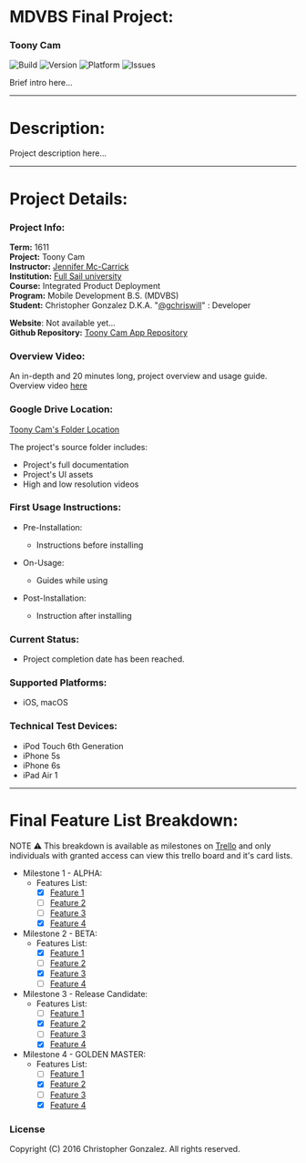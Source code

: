 # MDVBS Final Project:

### Toony Cam 
![Build](https://img.shields.io/badge/build-passing-brightgreen.svg?style=flat ) ![Version](https://img.shields.io/badge/version-0.0.1-blue.svg?style=flat ) ![Platform](https://img.shields.io/badge/platform-iOS--macOS-blue.svg?style=flat ) ![Issues](https://img.shields.io/badge/issues-0-yellow.svg?style=flat )  
 

Brief intro here...

---

# Description:

Project description here...

---

# Project Details:

### Project Info:

**Term:** 1611  
**Project:** Toony Cam  
**Instructor:** [Jennifer Mc-Carrick](#)  
**Institution:** [Full Sail university](http://www.fullsail.edu)  
**Course:** Integrated Product Deployment  
**Program:** Mobile Development B.S. (MDVBS)  
**Student:** Christopher Gonzalez D.K.A. "[@gchriswill](https://github.com/gchriswill)" : Developer  

**Website**: Not available yet...  
**Github Repository:** [Toony Cam App Repository](#)  

### Overview Video:

An in-depth and 20 minutes long, project overview and usage guide.
Overview video [here](#)

### Google Drive Location:

[Toony Cam's Folder Location](#)  

The project's source folder includes:

- Project's full documentation
- Project's UI assets
- High and low resolution videos

### First Usage Instructions:

- Pre-Installation:
  - Instructions before installing

- On-Usage:
  - Guides while using

- Post-Installation:
  - Instruction after installing

### Current Status:

- Project completion date has been reached.

### Supported Platforms:

- iOS, macOS

### Technical Test Devices:

- iPod Touch 6th Generation
- iPhone 5s
- iPhone 6s
- iPad Air 1

---

# Final Feature List Breakdown:

NOTE :warning: This breakdown is available as milestones on [Trello](#) and only individuals with granted access can view this trello board and it's card lists.

- Milestone 1 - ALPHA:
  - Features List:
    - [x] [Feature 1](#)
    - [ ] [Feature 2](#)
    - [ ] [Feature 3](#)
    - [x] [Feature 4](#)
- Milestone 2 - BETA:
  - Features List:
    - [x] [Feature 1](#)
    - [ ] [Feature 2](#)
    - [x] [Feature 3](#)
    - [ ] [Feature 4](#)
- Milestone 3 - Release Candidate:
  - Features List:
    - [ ] [Feature 1](#)
    - [x] [Feature 2](#)
    - [ ] [Feature 3](#)
    - [x] [Feature 4](#)
- Milestone 4 - GOLDEN MASTER:
  - Features List:
    - [ ] [Feature 1](#)
    - [x] [Feature 2](#)
    - [ ] [Feature 3](#)
    - [x] [Feature 4](#)

### License

Copyright (C) 2016 Christopher Gonzalez. All rights reserved.
